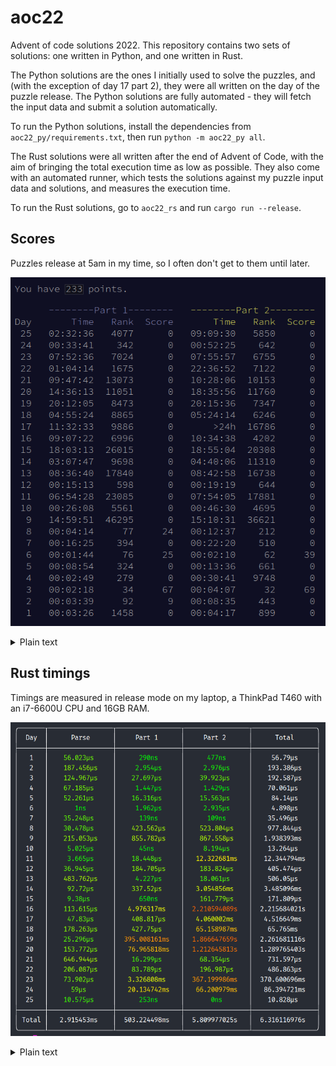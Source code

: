 # aoc22

Advent of code solutions 2022. This repository contains two sets of solutions:
one written in Python, and one written in Rust.

The Python solutions are the ones I initially used to solve the puzzles, and (with
the exception of day 17 part 2), they were all written on the day of the puzzle
release. The Python solutions are fully automated - they will fetch the input data
and submit a solution automatically.

To run the Python solutions, install the dependencies from `aoc22_py/requirements.txt`,
then run `python -m aoc22_py all`.

The Rust solutions were all written after the end of Advent of Code, with the aim
of bringing the total execution time as low as possible. They also come with an
automated runner, which tests the solutions against my puzzle input data and
solutions, and measures the execution time.

To run the Rust solutions, go to `aoc22_rs` and run `cargo run --release`.

## Scores

Puzzles release at 5am in my time, so I often don't get to them until later.

![Screenshot of scores: see below for plain text.](other/scores.png)

<details>
<summary>Plain text</summary>

> You have 233 points.
>
> ```
>       --------Part 1--------   --------Part 2--------
> Day       Time   Rank  Score       Time   Rank  Score
>  25   02:32:36   4077      0   09:09:30   5850      0
>  24   00:33:41    342      0   00:52:25    642      0
>  23   07:52:36   7024      0   07:55:57   6755      0
>  22   01:04:14   1675      0   22:36:52   7122      0
>  21   09:47:42  13073      0   10:28:06  10153      0
>  20   14:36:13  11051      0   18:35:56  11760      0
>  19   20:12:05   8473      0   20:15:36   7347      0
>  18   04:55:24   8865      0   05:24:14   6246      0
>  17   11:32:33   9886      0       >24h  16786      0
>  16   09:07:22   6996      0   10:34:38   4202      0
>  15   18:03:13  26015      0   18:55:04  20308      0
>  14   03:07:47   9698      0   04:40:06  11310      0
>  13   08:36:40  17840      0   08:42:58  16738      0
>  12   00:15:13    598      0   00:19:19    644      0
>  11   06:54:28  23085      0   07:54:05  17881      0
>  10   00:26:08   5561      0   00:46:30   4695      0
>   9   14:59:51  46295      0   15:10:31  36621      0
>   8   00:04:14     77     24   00:12:37    212      0
>   7   00:16:25    394      0   00:22:20    510      0
>   6   00:01:44     76     25   00:02:10     62     39
>   5   00:08:54    324      0   00:13:36    661      0
>   4   00:02:49    279      0   00:30:41   9748      0
>   3   00:02:18     34     67   00:04:07     32     69
>   2   00:03:39     92      9   00:08:35    443      0
>   1   00:03:26   1458      0   00:04:17    899      0
> ```
</details>

## Rust timings

Timings are measured in release mode on my laptop, a ThinkPad T460 with an i7-6600U CPU and 16GB RAM.

![Screenshot of timings: see below for plain text.](other/rust_timings.png)

<details>
<summary>Plain text</summary>

| Day   | Parse     | Part 1        | Part 2       | Total        |
|:-----:|:---------:|:-------------:|:------------:|:------------:|
| 1     | 56.023µs  | 290ns         | 477ns        | 56.79µs      |
| 2     | 187.456µs | 2.954µs       | 2.976µs      | 193.386µs    |
| 3     | 124.967µs | 27.697µs      | 39.923µs     | 192.587µs    |
| 4     | 67.185µs  | 1.447µs       | 1.429µs      | 70.061µs     |
| 5     | 52.261µs  | 16.316µs      | 15.563µs     | 84.14µs      |
| 6     | 1ns       | 1.962µs       | 2.935µs      | 4.898µs      |
| 7     | 35.248µs  | 139ns         | 109ns        | 35.496µs     |
| 8     | 30.478µs  | 423.562µs     | 523.804µs    | 977.844µs    |
| 9     | 215.053µs | 855.782µs     | 867.558µs    | 1.938393ms   |
| 10    | 5.025µs   | 45ns          | 8.194µs      | 13.264µs     |
| 11    | 3.665µs   | 18.448µs      | 12.322681ms  | 12.344794ms  |
| 12    | 36.945µs  | 184.705µs     | 183.824µs    | 405.474µs    |
| 13    | 483.762µs | 4.227µs       | 18.061µs     | 506.05µs     |
| 14    | 92.72µs   | 337.52µs      | 3.054856ms   | 3.485096ms   |
| 15    | 9.38µs    | 650ns         | 161.779µs    | 171.809µs    |
| 16    | 113.615µs | 4.976317ms    | 2.210594089s | 2.215684021s |
| 17    | 47.83µs   | 408.817µs     | 4.060002ms   | 4.516649ms   |
| 18    | 178.263µs | 427.75µs      | 65.158987ms  | 65.765ms     |
| 19    | 25.296µs  | 395.008161ms  | 1.866647659s | 2.261681116s |
| 20    | 153.772µs | 76.965818ms   | 1.212645813s | 1.289765403s |
| 21    | 646.944µs | 16.299µs      | 68.354µs     | 731.597µs    |
| 22    | 206.087µs | 83.789µs      | 196.987µs    | 486.863µs    |
| 23    | 73.902µs  | 3.326808ms    | 367.199986ms | 370.600696ms |
| 24    | 59µs      | 20.134742ms   | 66.200979ms  | 86.394721ms  |
| 25    | 10.575µs  | 253ns         | 0ns          | 10.828µs     |
|       |           |               |              |              |
| Total | 2.915453ms| 503.224498ms  | 5.809977025s | 6.316116976s |

</details>
